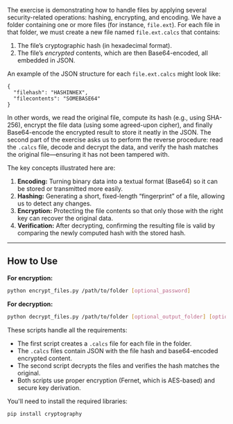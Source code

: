 The exercise is demonstrating how to handle files by applying several security-related operations: hashing, encrypting, and encoding. We have a folder containing one or more files (for instance, `file.ext`). For each file in that folder, we must create a new file named `file.ext.calcs` that contains:

1. The file’s cryptographic hash (in hexadecimal format).
2. The file’s *encrypted* contents, which are then Base64-encoded, all embedded in JSON.

An example of the JSON structure for each `file.ext.calcs` might look like:

```
{
  "filehash": "HASHINHEX",
  "filecontents": "SOMEBASE64"
}
```

In other words, we read the original file, compute its hash (e.g., using SHA-256), encrypt the file data (using some agreed-upon cipher), and finally Base64-encode the encrypted result to store it neatly in the JSON. The second part of the exercise asks us to perform the reverse procedure: read the `.calcs` file, decode and decrypt the data, and verify the hash matches the original file—ensuring it has not been tampered with.

The key concepts illustrated here are:

1. **Encoding:** Turning binary data into a textual format (Base64) so it can be stored or transmitted more easily.
2. **Hashing:** Generating a short, fixed-length “fingerprint” of a file, allowing us to detect any changes.
3. **Encryption:** Protecting the file contents so that only those with the right key can recover the original data.
4. **Verification:** After decrypting, confirming the resulting file is valid by comparing the newly computed hash with the stored hash.
-----------------------------------------------------------------------------------------------------------------------------------------------------
## How to Use ##

**For encryption:**

```bash
python encrypt_files.py /path/to/folder [optional_password]

```

**For decryption:**

```bash
python decrypt_files.py /path/to/folder [optional_output_folder] [optional_password]

```

These scripts handle all the requirements:

- The first script creates a ```.calcs``` file for each file in the folder.
- The ```.calcs``` files contain JSON with the file hash and base64-encoded encrypted content.
- The second script decrypts the files and verifies the hash matches the original.
- Both scripts use proper encryption (Fernet, which is AES-based) and secure key derivation.

You'll need to install the required libraries:

```bash
pip install cryptography

```
